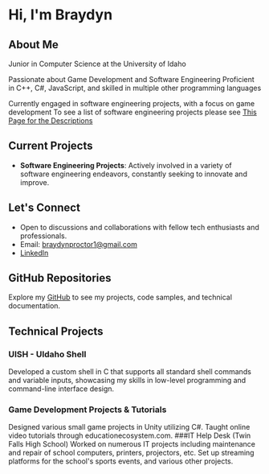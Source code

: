 # Hi, I'm Braydyn

## About Me
Junior in Computer Science at the University of Idaho 

Passionate about Game Development and Software Engineering 
Proficient in C++, C#, JavaScript, and skilled in multiple other programming languages 

Currently engaged in software engineering projects, with a focus on game development To see a list of software engineering projects please see [This Page for the Descriptions](https://github.com/B-Proctor/portfolio/seprojects)

## Current Projects
- **Software Engineering Projects**: Actively involved in a variety of software engineering endeavors, constantly seeking to innovate and improve.

## Let's Connect
- Open to discussions and collaborations with fellow tech enthusiasts and professionals.
- Email: [braydynproctor1@gmail.com](mailto:braydynproctor1@gmail.com)
- [LinkedIn](https://www.linkedin.com/in/braydyn-proctor-a1446223b/)

## GitHub Repositories
Explore my [GitHub](https://github.com/B-Proctor) to see my projects, code samples, and technical documentation.

## Technical Projects
### UISH - UIdaho Shell
Developed a custom shell in C that supports all standard shell commands and variable inputs, showcasing my skills in low-level programming and command-line interface design.
### Game Development Projects & Tutorials 
Designed various small game projects in Unity utilizing C#. Taught online video tutorials through educationecosystem.com.
###IT Help Desk (Twin Falls High School)
Worked on numerous IT projects including maintenance and repair of school computers, printers, projectors, etc. Set up streaming platforms for the school's sports events, and various other projects.

<!-- Add more projects as needed -->

